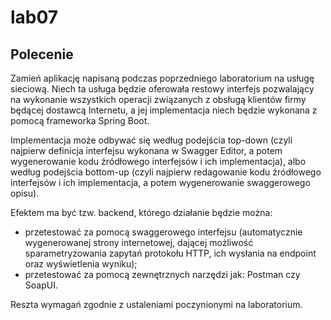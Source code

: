 # lab07

## Polecenie

Zamień aplikację napisaną podczas poprzedniego laboratorium na usługę sieciową. Niech ta usługa będzie oferowała restowy interfejs pozwalający na wykonanie wszystkich operacji związanych z obsługą klientów firmy będącej dostawcą Internetu, a jej implementacja niech będzie wykonana z pomocą frameworka Spring Boot.

Implementacja może odbywać się według podejścia top-down (czyli najpierw definicja interfejsu wykonana w Swagger Editor, a potem wygenerowanie kodu źródłowego interfejsów i ich implementacja), albo według podejścia bottom-up (czyli najpierw redagowanie kodu źródłowego interfejsów i ich implementacja, a potem wygenerowanie swaggerowego opisu).

Efektem ma być tzw. backend, którego działanie będzie można:
* przetestować za pomocą swaggerowego interfejsu (automatycznie wygenerowanej strony internetowej, dającej możliwość sparametryzowania zapytań protokołu HTTP, ich wysłania na endpoint oraz wyświetlenia wyniku);
* przetestować za pomocą zewnętrznych narzędzi jak: Postman czy SoapUI.

Reszta wymagań zgodnie z ustaleniami poczynionymi na laboratorium.
